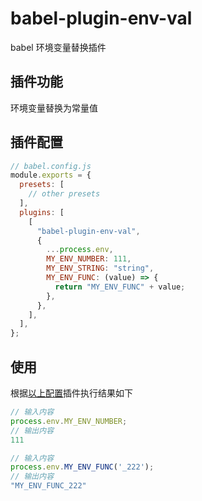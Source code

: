 # babel-plugin-env-val

babel 环境变量替换插件

## 插件功能

环境变量替换为常量值

## 插件配置

```js
// babel.config.js
module.exports = {
  presets: [
    // other presets
  ],
  plugins: [
    [
      "babel-plugin-env-val",
      {
        ...process.env,
        MY_ENV_NUMBER: 111,
        MY_ENV_STRING: "string",
        MY_ENV_FUNC: (value) => {
          return "MY_ENV_FUNC" + value;
        },
      },
    ],
  ],
};
```

## 使用

根据[以上配置](#插件配置)插件执行结果如下

```js
// 输入内容
process.env.MY_ENV_NUMBER;
// 输出内容
111
```

```js
// 输入内容
process.env.MY_ENV_FUNC('_222');
// 输出内容
"MY_ENV_FUNC_222"
```
